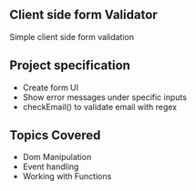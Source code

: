 ## Client side form Validator

Simple client side form validation

## Project specification

- Create form UI
- Show error messages under specific inputs
- checkEmail() to validate email with regex

## Topics Covered

- Dom Manipulation
- Event handling
- Working with Functions
